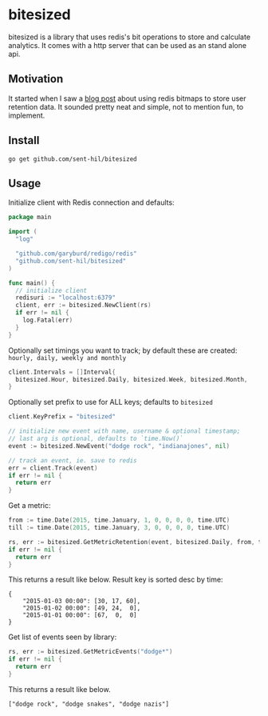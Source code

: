 # bitesized

bitesized is a library that uses redis's bit operations to store and calculate analytics. It comes with a http server that can be used as an stand alone api.

## Motivation

It started when I saw a [blog post](http://blog.getspool.com/2011/11/29/fast-easy-realtime-metrics-using-redis-bitmaps/) about using redis bitmaps to store user retention data. It sounded pretty neat and simple, not to mention fun, to implement.

## Install

`go get github.com/sent-hil/bitesized`

## Usage

Initialize client with Redis connection and defaults:

```go
package main

import (
  "log"

  "github.com/garyburd/redigo/redis"
  "github.com/sent-hil/bitesized"
)

func main() {
  // initialize client
  redisuri := "localhost:6379"
  client, err := bitesized.NewClient(rs)
  if err != nil {
    log.Fatal(err)
  }
}
```

Optionally set timings you want to track; by default these are created:
`hourly, daily, weekly and monthly`

```go
client.Intervals = []Interval{
  bitesized.Hour, bitesized.Daily, bitesized.Week, bitesized.Month,
}
```

Optionally set prefix to use for ALL keys; defaults to `bitesized`

```go
client.KeyPrefix = "bitesized"
```

```go
// initialize new event with name, username & optional timestamp;
// last arg is optional, defaults to `time.Now()`
event := bitesized.NewEvent("dodge rock", "indianajones", nil)

// track an event, ie. save to redis
err = client.Track(event)
if err != nil {
  return err
}
```

Get a metric:

```go
from := time.Date(2015, time.January, 1, 0, 0, 0, 0, time.UTC)
till := time.Date(2015, time.January, 3, 0, 0, 0, 0, time.UTC)

rs, err := bitesized.GetMetricRetention(event, bitesized.Daily, from, till)
if err != nil {
  return err
}
```

This returns a result like below. Result key is sorted desc by time:

```
{
    "2015-01-03 00:00": [30, 17, 60],
    "2015-01-02 00:00": [49, 24,  0],
    "2015-01-01 00:00": [67,  0,  0]
}
```

Get list of events seen by library:

```go
rs, err := bitesized.GetMetricEvents("dodge*")
if err != nil {
  return err
}
```

This returns a result like below.

```
["dodge rock", "dodge snakes", "dodge nazis"]
```
